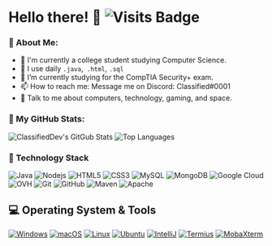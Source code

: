 # Hello there! 👋 ![Visits Badge](https://badges.pufler.dev/visits/ClassifiedDev/ClassifiedDev)

### 🤵 About Me:
- 🏦 I'm currently a college student studying Computer Science. 
- 🔭 I use daily ```.java```,``` .html```, ```.sql```
- 📓 I’m currently studying for the CompTIA Security+ exam.
- 📫 How to reach me: Message me on Discord: Classified#0001
- 💬 Talk to me about computers, technology, gaming, and space.

### 📄 My GitHub Stats:
![ClassifiedDev's GitGub Stats](https://github-readme-stats.vercel.app/api?username=ClassifiedDev&show_icons=true&title_color=22c9e3&icon_color=f75cff&text_color=daf7dc&bg_color=0c1324)
![Top Languages](https://github-readme-stats.vercel.app/api/top-langs/?username=ClassifiedDev&layout=compact&title_color=22c9e3&text_color=f75cff&bg_color=0c1324)

### 📡 Technology Stack
![Java](https://img.shields.io/badge/-Java-0C1324?style=flat-square&logo=java&logoColor=ffffff)
![Nodejs](https://img.shields.io/badge/-Nodejs-0C1324?style=flat-square&logo=Node.js&logoColor=ffffff)
![HTML5](https://img.shields.io/badge/-HTML5-0C1324?style=flat-square&logo=html5&logoColor=ffffff)
![CSS3](https://img.shields.io/badge/-CSS3-0C1324?style=flat-square&logo=css3&logoColor=ffffff)
![MySQL](https://img.shields.io/badge/-MySQL-0C1324?style=flat-square&logo=MySQL&logoColor=ffffff)
![MongoDB](https://img.shields.io/badge/-MongoDB-0C1324?style=flat-square&logo=mongodb&logoColor=ffffff)
![Google Cloud](https://img.shields.io/badge/Google%20Cloud-0C1324?style=flat-square&logo=google-cloud&logoColor=ffffff)
![OVH](https://img.shields.io/badge/-OVH-0C1324?style=flat-square&logo=ovh&logoColor=ffffff)
![Git](https://img.shields.io/badge/-Git-0C1324?style=flat-square&logo=git&logoColor=ffffff)
![GitHub](https://img.shields.io/badge/-GitHub-0C1324?style=flat-square&logo=github&logoColor=ffffff)
![Maven](https://img.shields.io/badge/-Maven-0C1324?style=flat-square&logo=apache-maven&logoColor=ffffff)
![Apache](https://img.shields.io/badge/-Apache-0C1324?style=flat-square&logo=apache&logoColor=ffffff)

## 💻 Operating System & Tools
[![Windows](https://img.shields.io/badge/Windows-10-4197d1?style=flat-square&logo=windows&logoColor=ffffff&labelColor=0C1324)](https://www.microsoft.com)
[![macOS](https://img.shields.io/badge/macOS-Catalina-f370ff?style=flat-square&logo=apple&logoColor=ffffff&labelColor=0C1324)](https://www.apple.com/macos/mojave/)
[![Linux](https://img.shields.io/badge/Linux-KDE%20neon-1BB69F?style=flat-square&logo=linux&logoColor=ffffff&labelColor=0C1324)](https://neon.kde.org/)
[![Ubuntu](https://img.shields.io/badge/Ubuntu-20.04-262577?style=flat-square&logo=ubuntu&logoColor=ffffff&labelColor=0C1324)](https://www.ubuntu.com/)
[![IntelliJ](https://img.shields.io/badge/IDE-IntelliJ-FF3B4C?style=flat-square&logo=JetBrains&logoColor=ffffff&labelColor=0C1324)](https://www.jetbrains.com/idea/)
[![Termius](https://img.shields.io/badge/SSH%20Client-Termius-153575?style=flat-square&logo=ssh&logoColor=ffffff&labelColor=0C1324)](https://termius.com/)
[![MobaXterm](https://img.shields.io/badge/SSH%20Client-MobaXterm-153575?style=flat-square&logo=MobaXterm&logoColor=ffffff&labelColor=0C1324)](https://mobaxterm.mobatek.net/)
